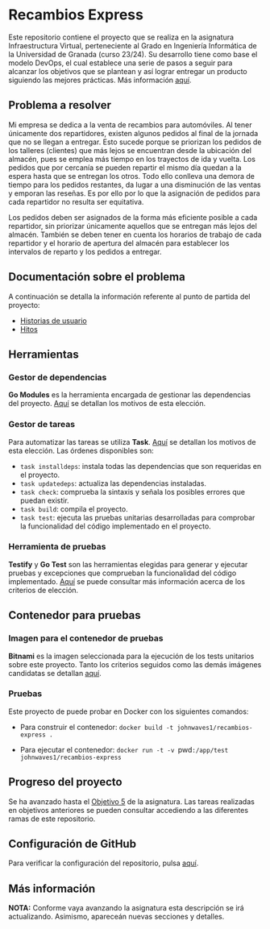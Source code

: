 # Recambios Express
Este repositorio contiene el proyecto que se realiza en la asignatura Infraestructura Virtual, perteneciente al Grado en Ingeniería Informática de la Universidad de Granada (curso 23/24). Su desarrollo tiene como base el modelo DevOps, el cual establece una serie de pasos a seguir para alcanzar los objetivos que se plantean y así lograr entregar un producto siguiendo las mejores prácticas. Más información [aquí](https://github.com/JJ/IV#material-docente-para-la-asignatura-infraestructura-virtual).

## Problema a resolver
Mi empresa se dedica a la venta de recambios para automóviles. Al tener únicamente dos repartidores, existen algunos pedidos al final de la jornada que no se llegan a entregar. Esto sucede porque se priorizan los pedidos de los talleres (clientes) que más lejos se encuentran desde la ubicación del almacén, pues se emplea más tiempo en los trayectos de ida y vuelta. Los pedidos que por cercanía se pueden repartir el mismo día quedan a la espera hasta que se entregan los otros. Todo ello conlleva una demora de tiempo para los pedidos restantes, da lugar a una disminución de las ventas y emporan las reseñas. Es por ello por lo que la asignación de pedidos para cada repartidor no resulta ser equitativa.

Los pedidos deben ser asignados de la forma más eficiente posible a cada repartidor, sin priorizar únicamente aquellos que se entregan más lejos del almacén. También se deben tener en cuenta los horarios de trabajo de cada repartidor y el horario de apertura del almacén para establecer los intervalos de reparto y los pedidos a entregar.

## Documentación sobre el problema
A continuación se detalla la información referente al punto de partida del proyecto:
- [Historias de usuario](https://github.com/johnwaves/recambios-express/blob/main/docs/user-stories.md)
- [Hitos](https://github.com/johnwaves/recambios-express/blob/main/docs/milestones.md)

## Herramientas
### Gestor de dependencias
**Go Modules** es la herramienta encargada de gestionar las dependencias del proyecto. [Aquí](https://github.com/johnwaves/recambios-express/blob/Objetivo-3/docs/gestor_dependencias.md) se detallan los motivos de esta elección.

### Gestor de tareas
Para automatizar las tareas se utiliza **Task**. [Aquí](https://github.com/johnwaves/recambios-express/blob/Objetivo-3/docs/gestor_tareas.md) se detallan los motivos de esta elección. Las órdenes disponibles son:
- `task installdeps`: instala todas las dependencias que son requeridas en el proyecto.
- `task updatedeps`: actualiza las dependencias instaladas.
- `task check`: comprueba la sintaxis y señala los posibles errores que puedan existir.
- `task build`: compila el proyecto.
- `task test`: ejecuta las pruebas unitarias desarrolladas para comprobar la funcionalidad del código implementado en el proyecto.

### Herramienta de pruebas
**Testify** y **Go Test** son las herramientas elegidas para generar y ejecutar pruebas y excepciones que comprueban la funcionalidad del código implementado. [Aquí](https://github.com/johnwaves/recambios-express/blob/Objetivo-4/docs/herramientas_test.md) se puede consultar más información acerca de los criterios de elección.

## Contenedor para pruebas

### Imagen para el contenedor de pruebas
**Bitnami** es la imagen seleccionada para la ejecución de los tests unitarios sobre este proyecto. Tanto los criterios seguidos como las demás imágenes candidatas se detallan [aquí](https://github.com/johnwaves/recambios-express/blob/Objetivo-5/docs/eleccion_images.md).

### Pruebas
Este proyecto de puede probar en Docker con los siguientes comandos:
- Para construir el contenedor:
`docker build -t johnwaves1/recambios-express . `

- Para ejecutar el contenedor:
`docker run -t -v `pwd`:/app/test johnwaves1/recambios-express `

## Progreso del proyecto
Se ha avanzado hasta el [Objetivo 5](http://jj.github.io/IV/documentos/proyecto/5.Docker) de la asignatura.
Las tareas realizadas en objetivos anteriores se pueden consultar accediendo a las diferentes ramas de este repositorio.

## Configuración de GitHub
Para verificar la configuración del repositorio, pulsa [aquí](https://github.com/johnwaves/recambios-express/blob/main/docs/git-config.png).

## Más información
**NOTA:** Conforme vaya avanzando la asignatura esta descripción se irá actualizando. Asimismo, apareceán nuevas secciones y detalles.


